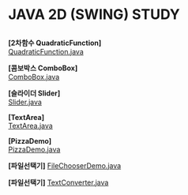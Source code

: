 # JAVA 2D (SWING) STUDY


## 
**[2차함수 QuadraticFunction]**  
[QuadraticFunction.java](https://github.com/JHPDEVS/java-study/blob/master/src/java2d/QuadraticFunction.java)

 
**[콤보박스 ComboBox]**  
[ComboBox.java](https://github.com/JHPDEVS/java-study/blob/master/src/java2d/ComboBox.java)


**[슬라이더 Slider]**  
[Slider.java](https://github.com/JHPDEVS/java-study/blob/master/src/java2d/Slider.java)

**[TextArea]**  
[TextArea.java](https://github.com/JHPDEVS/java-study/blob/master/src/java2d/TextArea.java)

**[PizzaDemo]**  
[PizzaDemo.java](https://github.com/JHPDEVS/java-study/blob/master/src/java2d/PizzaDemo.java)


**[파일선택기]**
[FileChooserDemo.java](https://github.com/JHPDEVS/java-study/blob/master/src/java2d/FileChooserDemo.java)

**[파일선택기]**
[TextConverter.java](https://github.com/JHPDEVS/java-study/blob/master/src/java2d/TextConverter.java)
